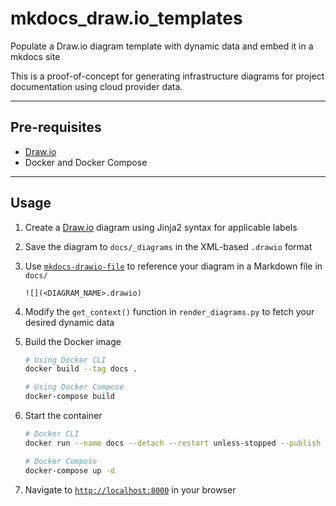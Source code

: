 # mkdocs_draw.io_templates

Populate a Draw.io diagram template with dynamic data and embed it in a mkdocs site

This is a proof-of-concept for generating infrastructure diagrams for project documentation using cloud provider data.

---

## Pre-requisites

- [Draw.io](https://app.diagrams.net/)
- Docker and Docker Compose

---

## Usage

1. Create a [Draw.io](https://www.drawio.com/) diagram using Jinja2 syntax for applicable labels

2. Save the diagram to `docs/_diagrams` in the XML-based `.drawio` format

3. Use [`mkdocs-drawio-file`](https://pypi.org/project/mkdocs-drawio-file/) to reference your diagram in a Markdown file in `docs/`

    ```text
    ![](<DIAGRAM_NAME>.drawio)
    ```

4. Modify the `get_context()` function in `render_diagrams.py` to fetch your desired dynamic data

5. Build the Docker image

    ```bash
    # Using Docker CLI
    docker build --tag docs .

    # Using Docker Compose
    docker-compose build
    ```

6. Start the container

    ```bash
    # Docker CLI
    docker run --name docs --detach --restart unless-stopped --publish 8000:80 docs:latest

    # Docker Compose
    docker-compose up -d
    ```

7. Navigate to [`http://localhost:8000`](http://localhost:8000) in your browser
